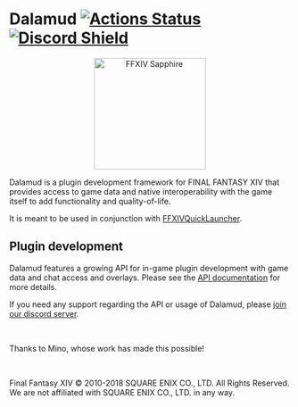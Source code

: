 # Dalamud  [![Actions Status](https://github.com/goaaats/Dalamud/workflows/Build%20Dalamud/badge.svg)](https://github.com/goaaats/Dalamud/actions) [![Discord Shield](https://discordapp.com/api/guilds/581875019861328007/widget.png?style=shield)](https://discord.gg/3NMcUV5)

<p align="center">
  <img src="https://raw.githubusercontent.com/goaaats/Dalamud/master/Dalamud/UIRes/logo.png" alt="FFXIV Sapphire" width="200"/>
</p>

Dalamud is a plugin development framework for FINAL FANTASY XIV that provides access to game data and native interoperability with the game itself to add functionality and quality-of-life.

It is meant to be used in conjunction with [FFXIVQuickLauncher](https://github.com/goaaats/FFXIVQuickLauncher).

## Plugin development
Dalamud features a growing API for in-game plugin development with game data and chat access and overlays.
Please see the [API documentation](https://goaaats.github.io/Dalamud/api/index.html) for more details.

If you need any support regarding the API or usage of Dalamud, please [join our discord server](https://discord.gg/3NMcUV5).

<br>

Thanks to Mino, whose work has made this possible!

<br>

Final Fantasy XIV © 2010-2018 SQUARE ENIX CO., LTD. All Rights Reserved. We are not affiliated with SQUARE ENIX CO., LTD. in any way.
